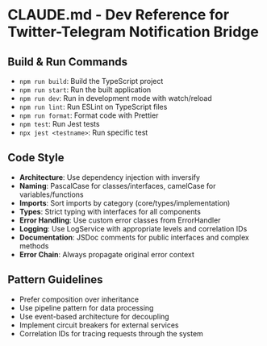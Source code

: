# CLAUDE.md - Dev Reference for Twitter-Telegram Notification Bridge

## Build & Run Commands
- `npm run build`: Build the TypeScript project
- `npm run start`: Run the built application
- `npm run dev`: Run in development mode with watch/reload
- `npm run lint`: Run ESLint on TypeScript files
- `npm run format`: Format code with Prettier
- `npm test`: Run Jest tests
- `npx jest <testname>`: Run specific test

## Code Style
- **Architecture**: Use dependency injection with inversify
- **Naming**: PascalCase for classes/interfaces, camelCase for variables/functions
- **Imports**: Sort imports by category (core/types/implementation)
- **Types**: Strict typing with interfaces for all components
- **Error Handling**: Use custom error classes from ErrorHandler
- **Logging**: Use LogService with appropriate levels and correlation IDs
- **Documentation**: JSDoc comments for public interfaces and complex methods
- **Error Chain**: Always propagate original error context

## Pattern Guidelines
- Prefer composition over inheritance
- Use pipeline pattern for data processing
- Use event-based architecture for decoupling
- Implement circuit breakers for external services
- Correlation IDs for tracing requests through the system